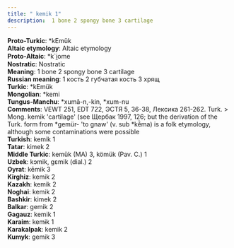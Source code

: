 ```yaml
---
title: " kemik 1"
description:  1 bone 2 spongy bone 3 cartilage
---
```


<strong>Proto-Turkic</strong>:  *kEmük<br>
<strong>Altaic etymology</strong>:  Altaic etymology<br>
<strong> Proto-Altaic</strong>:  *k`i̯ome<br>
<strong>Nostratic</strong>:  Nostratic<br>
<strong>Meaning</strong>:  1 bone 2 spongy bone 3 cartilage<br>
<strong>Russian meaning</strong>:  1 кость 2 губчатая кость 3 хрящ<br>
<strong>Turkic</strong>:  *kEmük<br>
<strong>Mongolian</strong>:  *kemi<br>
<strong>Tungus-Manchu</strong>:  *xumā-n,-kin, *xum-nu<br>
<strong>Comments</strong>:  VEWT 251, EDT 722, ЭСТЯ 5, 36-38, Лексика 261-262. Turk. > Mong. kemik 'cartilage' (see Щербак 1997, 126; but the derivation of the Turk. form from *gemür- 'to gnaw' (v. sub *kĕ̀ma) is a folk etymology, although some contaminations were possible<br>
<strong>Turkish</strong>:  kemik 1<br>
<strong>Tatar</strong>:  kimek 2<br>
<strong>Middle Turkic</strong>:  kemük (MA) 3, kömük (Pav. C.) 1<br>
<strong>Uzbek</strong>:  kɔmik, gɛmik (dial.) 2<br>
<strong>Oyrat</strong>:  kēmik 3<br>
<strong>Kirghiz</strong>:  kemik 2<br>
<strong>Kazakh</strong>:  kemik 2<br>
<strong>Noghai</strong>:  kemik 2<br>
<strong>Bashkir</strong>:  kimek 2<br>
<strong>Balkar</strong>:  gemik 2<br>
<strong>Gagauz</strong>:  kemik 1<br>
<strong>Karaim</strong>:  kemɨk 1<br>
<strong>Karakalpak</strong>:  kemik 2<br>
<strong>Kumyk</strong>:  gemik 3<br>


